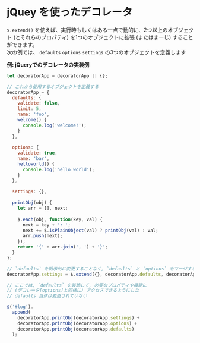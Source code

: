 # jQuey を使ったデコレータ

`$.extend()` を使えば、実行時もしくはある一点で動的に、2つ以上のオブジェクト
(とそれらのプロパティ) を1つのオブジェクトに拡張 (またはまーじ) することができます。  
次の例では、 `defaults` `options` `settings` の3つのオブジェクトを定義します

__例: jQueryでのデコレータの実装例__

```js
let decoratorApp = decoratorApp || {};

// これから使用するオブジェクトを定義する
decoratorApp = {
  defaults: {
    validate: false,
    limit: 5,
    name: 'foo',
    welcome() {
      console.log('welcome!');
    }
  },
  
  options: {
    validate: true,
    name: 'bar',
    helloworld() {
      console.log('hello world');
    }
  },
  
  settings: {},
  
  printObj(obj) {
    let arr = [], next;
    
    $.each(obj, function(key, val) {
      next = key + ': ';
      next += $.isPlainObject(val) ? printObj(val) : val;
      arr.push(next);
    });
    return '{' + arr.join(', ') + '}';
  }
};

// `defaults` を明示的に変更することなく, `defaults` と `options` をマージする
decoratorApp.settings = $.extend({}, decoratorApp.defaults, decoratorApp.options);

// ここでは, `defaults` を装飾して, 必要なプロパティや機能に
// (デコレータ[options]と同様に) アクセスできるようにした
// defaults 自体は変更されていない

$('#log').
  append( 
    decoratorApp.printObj(decoratorApp.settings) +
    decoratorApp.printObj(decoratorApp.options) +
    decoratorApp.printObj(decoratorApp.defaults)
  );
```
